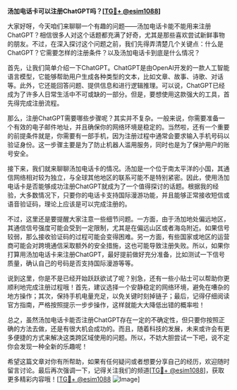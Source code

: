 **汤加电话卡可以注册ChatGPT吗？[[TG💪+ @esim1088](https://t.me/s/esim1088)]**

大家好呀，今天咱们来聊聊一个有趣的问题——汤加电话卡能不能用来注册ChatGPT？相信很多人对这个话题都充满了好奇，尤其是那些喜欢尝试新鲜事物的朋友。不过，在深入探讨这个问题之前，我们先得弄清楚几个关键点：什么是ChatGPT？它需要怎样的注册条件？以及汤加电话卡到底是什么情况？

首先，让我们简单介绍一下ChatGPT。ChatGPT是由OpenAI开发的一款人工智能语言模型，它能够帮助用户生成各种类型的文本，比如文章、故事、诗歌、对话等。此外，它还能回答问题、提供信息和进行逻辑推理。可以说，ChatGPT已经成为了许多人日常生活中不可或缺的一部分。但是，要想使用这款强大的工具，首先得完成注册流程。

那么，注册ChatGPT需要哪些步骤呢？其实并不复杂。一般来说，你需要准备一个有效的电子邮件地址，并且确保你的网络环境是稳定的。当然啦，还有一个重要的前提条件就是，你需要有一部手机，因为注册过程中通常会要求输入手机号码以验证身份。这一步骤主要是为了防止机器人滥用服务，同时也是为了保护用户的账号安全。

接下来，我们就来聊聊汤加电话卡的情况。汤加是一个位于南太平洋的小国，其通信网络相对较为独立，与全球其他地区的联系可能不是特别紧密。因此，使用汤加电话卡是否能够成功注册ChatGPT就成为了一个值得探讨的话题。根据我的经验，大多数情况下，只要你的电话卡支持国际漫游功能，并且能够正常接收短信或语音验证码，理论上应该是可以完成注册的。

不过，这里还是要提醒大家注意一些细节问题。一方面，由于汤加地处偏远地区，其通信信号强度可能会受到一定限制，尤其是在偏远山区或者海岛附近。如果信号较弱，那么接收验证码的过程可能会变得困难。另一方面，有些国家或地区的运营商可能会对跨境通信采取额外的安全措施，这也可能导致注册失败。所以，如果你打算用汤加电话卡来注册ChatGPT，最好提前做好充分准备，比如测试一下信号质量，确认自己的号码是否支持国际漫游等等。

说到这里，你是不是已经开始跃跃欲试了呢？别急，还有一些小贴士可以帮助你更顺利地完成注册过程哦！首先，建议选择一个安静稳定的网络环境，避免在嘈杂的地方操作；其次，保持手机电量充足，以免关键时刻掉链子；最后，记得仔细阅读官方指南，严格按照提示一步步操作，这样就能大大降低出错的概率啦！

总之，虽然汤加电话卡能否注册ChatGPT存在一定的不确定性，但只要你按照正确的方法去做，还是有很大机会成功的。而且，随着科技的发展，未来或许会有更多便捷的方式来解决这类跨区域使用的问题。所以，不妨大胆尝试一下吧，说不定你会发现一种全新的乐趣呢！

希望这篇文章对你有所帮助，如果有任何疑问或者想要分享自己的经历，欢迎随时留言讨论。最后再次强调一下，记得关注我们的频道[[TG💪+ @esim1088](https://t.me/s/esim1088)]，获取更多精彩内容哦！[[TG💪+ @esim1088](https://t.me/s/esim1088) ![Image](https://i.postimg.cc/4NQfJmqS/Snipaste-2025-05-13-00-14-12.png)]